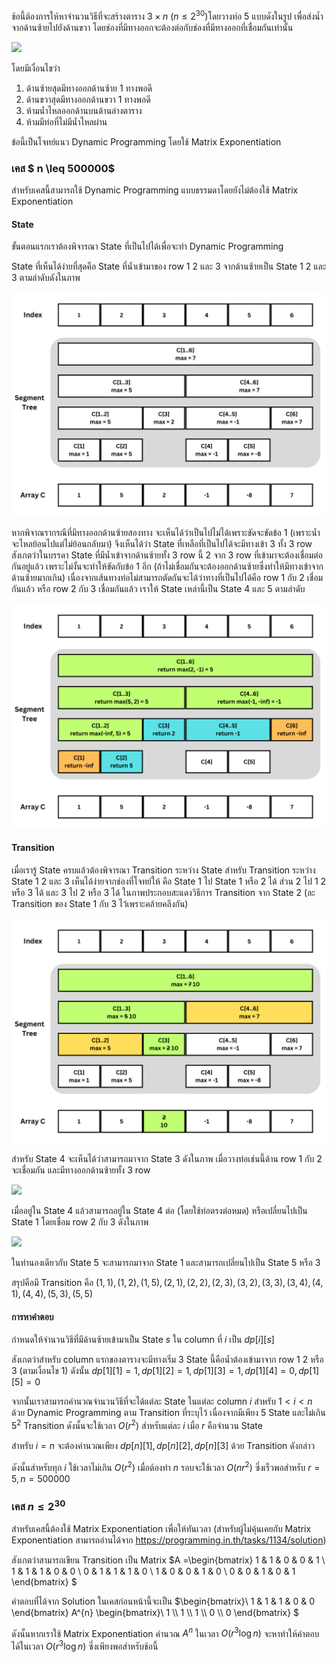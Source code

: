 ข้อนี้ต้องการให้หาจำนวนวิธีที่จะสร้างตาราง $3 \times n$ $(n \leq 2^{30})$โดยวางท่อ 5 แบบดังในรูป เพื่อส่งน้ำจากด้านซ้ายไปยังด้านขวา โดยช่องที่มีทางออกจะต้องต่อกับช่องที่มีทางออกที่เชื่อมกันเท่านั้น

![](../media/1147/tiles.png)

โดยมีเงื่อนไขว่า
1. ด้านซ้ายสุดมีทางออกด้านซ้าย 1 ทางพอดี
2. ด้านขวาสุดมีทางออกด้านขวา 1 ทางพอดี
3. ห้ามน้ำไหลออกด้านบนด้านล่างตาราง
4. ห้ามมีท่อที่ไม่มีน้ำไหลผ่าน

ข้อนี้เป็นโจทย์แนว Dynamic Programming โดยใช้ Matrix Exponentiation

### เคส $ n \leq 500000$

สำหรับเคสนี้สามารถใช้  Dynamic Programming  แบบธรรมดาโดยยังไม่ต้องใช้ Matrix Exponentiation

#### State 

ขั้นตอนแรกเราต้องพิจารณา State ที่เป็นไปได้เพื่อจะทำ Dynamic Programming

State ที่เห็นได้ง่ายที่สุดคือ State ที่น้ำเข้ามาของ row 1 2 และ 3 จากด้านซ้ายเป็น State 1 2 และ 3 ตามลำดับดังในภาพ

![](../media/1147/1.png)

หากพิจาณรากรณีที่มีทางออกด้านซ้ายสองทาง จะเห็นได้ว่าเป็นไปไม่ได้เพราะขัดจะขัดข้อ 1 (เพราะน้ำจะไหลย้อนไปแต่ไม่ย้อนกลับมา) จึงเห็นได้ว่า State ที่เหลือที่เป็นไปได้จะมีทางเข้า 3 ทั้ง 3 row สังเกตว่าในบรรดา State ที่มีน้ำเข้าจากด้านซ้ายทั้ง 3 row นี้ 2 จาก 3 row ที่เข้ามาจะต้องเชื่อมต่อกันอยู่แล้ว เพราะไม่งั้นจะทำให้ขัดกับข้อ 1 อีก (ถ้าไม่เชื่อมกันจะต้องออกด้านซ้ายซึ่งทำให้มีทางเข้าจากด้านซ้ายมากเกิน) เนื่องจากเส้นทางท่อไม่สามารถตัดกันจะได้ว่าทางที่เป็นไปได้คือ row 1 กับ 2 เชื่อมกันแล้ว หรือ row 2 กับ 3 เชื่อมกันแล้ว เราให้ State เหล่านี้เป็น State 4 และ 5 ตามลำดับ

![](../media/1147/2.png)

#### Transition 

เมื่อเรารู้ State ครบแล้วต้องพิจารณา Transition ระหว่าง State สำหรับ Transition ระหว่าง State 1 2 และ 3 เห็นได้ง่ายจากช่องที่โจทย์ให้ คือ State 1 ไป State 1 หรือ 2 ได้ ส่วน 2 ไป 1 2 หรือ 3 ได้ และ 3 ไป 2 หรือ 3 ได้ ในภาพประกอบสะแดงวิธีการ Transition จาก State 2 (ละ Transition ของ State 1 กับ 3 ไว้เพราะคล้ายคลึงกัน)

![](../media/1147/3.png)

สำหรับ State 4 จะเห็นได้ว่าสามารถมาจาก State 3 ดังในภาพ เมื่อวางท่อเช่นนี้ด้าน row 1 กับ 2 จะเชื่อมกัน และมีทางออกด้านซ้ายทั้ง 3 row

![](../media/1147/4.png)

เมื่ออยู่ใน State 4 แล้วสามารถอยู่ใน State 4 ต่อ (โดยใช้ท่อตรงต่อหมด) หรือเปลี่ยนไปเป็น State 1 โดยเชื่อม row 2 กับ 3 ดังในภาพ

![](../media/1147/5.png)

ในทำนองเดียวกับ State 5 จะสามารถมาจาก State 1 และสามารถเปลี่ยนไปเป็น State 5 หรือ 3

สรุปคือมี Transition คือ $(1,1), (1,2), (1,5), (2,1), (2,2), (2,3), (3,2), (3,3), (3,4), (4,1), (4,4), (5,3), (5,5)$ 

#### การหาคำตอบ

กำหนดให้จำนวนวิธีที่มีด้านซ้ายเข้ามาเป็น State $s$ ใน column ที่ $i$ เป็น $dp[i][s]$ 

สังเกตว่าสำหรับ column แรกของตารางจะมีทางเริ่ม 3 State นี้คือน้ำต้องเข้ามาจาก row 1 2 หรือ 3 (ตามเงื่อนไข 1) ดังนั้น $dp[1][1] = 1, dp[1][2] = 1, dp[1][3]=1, dp[1][4]=0,dp[1][5]=0$ 

จากนั้นเราสามารถคำนวณจำนวนวิธีที่จะได้แต่ละ State ในแต่ละ column $i$ สำหรับ $1<i< n$ ด้วย Dynamic Programming ตาม Transition ที่ระบุไว้ เนื่องจากมีเพียง 5 State และไม่เกิน $5^2$ Transition ดังนั้นจะใช้เวลา $O(r^2)$ สำหรับแต่ละ $i$ เมื่อ $r$ คือจำนวน State

สำหรับ $i=n$ จะต้องคำนวณเพียง $dp[n][1], dp[n][2], dp[n][3]$ ด้วย Transition ดังกล่าว

ดังนั้นสำหรับทุก $i$ ใช้เวลาไม่เกิน $O(r^2)$ เมื่อต้องทำ $n$ รอบจะใช้เวลา $O(nr^2)$ ซึ่งเร็วพอสำหรับ $r=5, n=500000$

### เคส $n \leq 2^{30}$

สำหรับเคสนี้ต้องใช้ Matrix Exponentiation เพื่อให้ทันเวลา (สำหรับผู้ไม่คุ้นเคยกับ Matrix Exponentiation สามารถอ่านได้จาก https://programming.in.th/tasks/1134/solution)

สังเกตว่าสามารถเขียน Transition เป็น Matrix $A =\begin{bmatrix} 1 & 1 & 0 & 0 & 1 \\ 1 &  1 &  1 &  0 & 0 \\ 0 &  1 &  1 &  1 & 0 \\ 1 &  0 &  0 &  1 & 0 \\ 0 & 0 & 1 & 0 & 1 \end{bmatrix}  $ 

คำตอบที่ได้จาก Solution ในเคสก่อนหน้านี้จะเป็น  $\begin{bmatrix}\ 1 & 1  & 1 & 0 & 0 \end{bmatrix} A^{n} \begin{bmatrix}\ 1 \\\ 1 \\\ 1 \\\ 0 \\\ 0 \end{bmatrix} $ 

ดังนั้นหากเราใช้ Matrix Exponentiation คำนวณ $A^n$ ในเวลา $O(r^3 \log n)$ จะหาทำให้คำตอบได้ในเวลา $O(r^3 \log n)$ ซึ่งเพียงพอสำหรับข้อนี้
